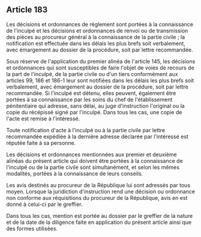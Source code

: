 Article 183
----
Les décisions et ordonnances de règlement sont portées à la connaissance de
l'inculpé et les décisions et ordonnances de renvoi ou de transmission des
pièces au procureur général à la connaissance de la partie civile ; la
notification est effectuée dans les délais les plus brefs soit verbalement, avec
émargement au dossier de la procédure, soit par lettre recommandée.

Sous réserve de l'application du premier alinéa de l'article 145, les décisions
et ordonnances qui sont susceptibles de faire l'objet de voies de recours de la
part de l'inculpé, de la partie civile ou d'un tiers conformément aux articles
99, 186 et 186-1 leur sont notifiées dans les délais les plus brefs soit
verbalement, avec émargement au dossier de la procédure, soit par lettre
recommandée. Si l'inculpé est détenu, elles peuvent, également être portées à sa
connaissance par les soins du chef de l'établissement pénitentiaire qui adresse,
sans délai, au juge d'instruction l'original ou la copie du récépissé signé par
l'inculpé. Dans tous les cas, une copie de l'acte est remise à l'intéressé.

Toute notification d'acte à l'inculpé ou à la partie civile par lettre
recommandée expédiée à la dernière adresse déclarée par l'intéressé est réputée
faite à sa personne.

Les décisions et ordonnances mentionnées aux premier et deuxième alinéas du
présent article qui doivent être portées à la connaissance de l'inculpé ou de la
partie civile sont simultanément, et selon les mêmes modalités, portées à la
connaissance de leurs conseils.

Les avis destinés au procureur de la République lui sont adressés par tous
moyen. Lorsque la juridiction d'instruction rend une décision ou ordonnance non
conforme aux réquisitions du procureur de la République, avis en est donné à
celui-ci par le greffier.

Dans tous les cas, mention est portée au dossier par le greffier de la nature et
de la date de la diligence faite en application du présent article ainsi que des
formes utilisées.
